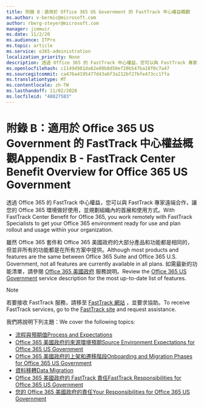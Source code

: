 ```yaml
---
title: 附錄 B：適用於 Office 365 US Government 的 FastTrack 中心權益概觀
ms.author: v-bermic@microsoft.com
author: rberg-steyer@microsoft.com
manager: jimmuir
ms.date: 11/2/20
ms.audience: ITPro
ms.topic: article
ms.service: o365-administration
localization_priority: None
description: 透過 Office 365 的 FastTrack 中心權益，您可以與 FastTrack 專家遠端合作，讓您的 Office 365 環境做好使用，並規劃組織內的首展和使用方式。
ms.openlocfilehash: c1149d981da62e89b8d50ef20b547ba18f0c7a47
ms.sourcegitcommit: ca476a4195477d43a6f3a212bf27bfe473cc1ffa
ms.translationtype: MT
ms.contentlocale: zh-TW
ms.lasthandoff: 11/02/2020
ms.locfileid: "48827583"
---
```

# <a name="appendix-b---fasttrack-center-benefit-overview-for-office-365-us-government"></a><span data-ttu-id="910fc-103">附錄 B：適用於 Office 365 US Government 的 FastTrack 中心權益概觀</span><span class="sxs-lookup"><span data-stu-id="910fc-103">Appendix B - FastTrack Center Benefit Overview for Office 365 US Government</span></span>

<span data-ttu-id="910fc-104">透過 Office 365 的 FastTrack 中心權益，您可以與 FastTrack 專家遠端合作，讓您的 Office 365 環境做好使用，並規劃組織內的首展和使用方式。</span><span class="sxs-lookup"><span data-stu-id="910fc-104">With FastTrack Center Benefit for Office 365, you work remotely with FastTrack Specialists to get your Office 365 environment ready for use and plan rollout and usage within your organization.</span></span> 
  
<span data-ttu-id="910fc-105">雖然 Office 365 套件和 Office 365 美國政府的大部分產品和功能都是相同的，但並非所有的功能都是在所有方案中提供。</span><span class="sxs-lookup"><span data-stu-id="910fc-105">Although most products and features are the same between Office 365 Suite and Office 365 U.S. Government, not all features are currently available in all plans.</span></span> <span data-ttu-id="910fc-106">如需最新的功能清單，請參閱 [Office 365 美國政府](https://aka.ms/aboutgovcloud) 服務說明。</span><span class="sxs-lookup"><span data-stu-id="910fc-106">Review the [Office 365 US Government](https://aka.ms/aboutgovcloud) service description for the most up-to-date list of features.</span></span>

> [!NOTE]
> <span data-ttu-id="910fc-107">若要接收 FastTrack 服務，請移至 [FastTrack 網站](https://go.microsoft.com/fwlink/?linkid=780698) ，並要求協助。</span><span class="sxs-lookup"><span data-stu-id="910fc-107">To receive FastTrack services, go to the [FastTrack site](https://go.microsoft.com/fwlink/?linkid=780698) and request assistance.</span></span>  

<span data-ttu-id="910fc-108">我們將說明下列主題：</span><span class="sxs-lookup"><span data-stu-id="910fc-108">We cover the following topics:</span></span>
- [<span data-ttu-id="910fc-109">流程與預期值</span><span class="sxs-lookup"><span data-stu-id="910fc-109">Process and Expectations</span></span>](process-and-expectations.md) 
- [<span data-ttu-id="910fc-110">Office 365 美國政府的來源環境預期</span><span class="sxs-lookup"><span data-stu-id="910fc-110">Source Environment Expectations for Office 365 US Government</span></span>](US-Gov-appendix-source-environment-expectations.md)   
- [<span data-ttu-id="910fc-111">Office 365 美國政府的上架和遷移階段</span><span class="sxs-lookup"><span data-stu-id="910fc-111">Onboarding and Migration Phases for Office 365 US Government</span></span>](US-Gov-appendix-onboarding-and-migration.md)
- [<span data-ttu-id="910fc-112">資料移轉</span><span class="sxs-lookup"><span data-stu-id="910fc-112">Data Migration</span></span>](data-migration.md)    
- [<span data-ttu-id="910fc-113">Office 365 美國政府的 FastTrack 責任</span><span class="sxs-lookup"><span data-stu-id="910fc-113">FastTrack Responsibilities for Office 365 US Government</span></span>](US-Gov-appendix-fasttrack-responsibilities.md)   
- [<span data-ttu-id="910fc-114">您的 Office 365 美國政府的責任</span><span class="sxs-lookup"><span data-stu-id="910fc-114">Your Responsibilities for Office 365 US Government</span></span>](US-Gov-appendix-your-responsibilities.md)    

